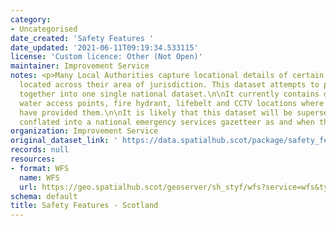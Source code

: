 ```yaml
---
category:
- Uncategorised
date_created: 'Safety Features '
date_updated: '2021-06-11T09:19:34.533115'
license: 'Custom licence: Other (Not Open)'
maintainer: Improvement Service
notes: <p>Many Local Authorities capture locational details of certain safety features
  located across their area of jurisdiction. This dataset attempts to pull those features
  together into one single national dataset.\n\nIt currently contains defibrillator,
  water access points, fire hydrant, lifebelt and CCTV locations where local authorities
  have provided them.\n\nIt is likely that this dataset will be superseded and/ or
  conflated into a national emergency services gazetteer as and when that is created.</p>
organization: Improvement Service
original_dataset_link: ' https://data.spatialhub.scot/package/safety_features-is'
records: null
resources:
- format: WFS
  name: WFS
  url: https://geo.spatialhub.scot/geoserver/sh_styf/wfs?service=wfs&typeName=sh_styf:pub_styf
schema: default
title: Safety Features - Scotland
---
```

